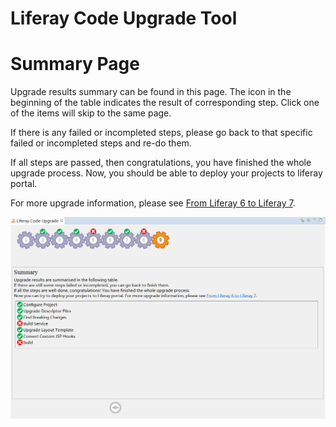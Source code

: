 # Liferay Code Upgrade Tool

# Summary Page

Upgrade results summary can be found in this page. The icon in the beginning of the table indicates the result of corresponding step. Click one of the items will skip to the same page. 

If there is any failed or incompleted steps, please go back to that specific failed or incompleted steps and re-do them.

If all steps are passed, then congratulations, you have finished the whole upgrade process. Now, you should be able to deploy your projects to liferay portal.

For more upgrade information, please see [From Liferay 6 to Liferay 7](https://dev.liferay.com/develop/tutorials/-/knowledge_base/7-0/from-liferay-6-to-liferay-7).


![upgrade results are summarised](images/summaryPage.png)
